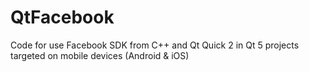 QtFacebook
==========

Code for use Facebook SDK from C++ and Qt Quick 2 in Qt 5 projects targeted on mobile devices (Android &amp; iOS)

